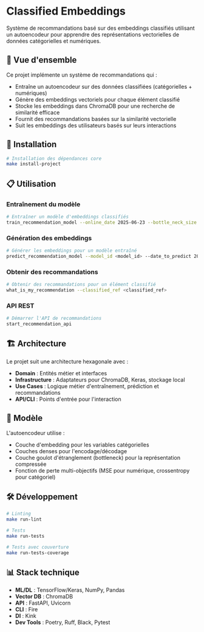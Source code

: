 # Classified Embeddings

Système de recommandations basé sur des embeddings classifiés utilisant un autoencodeur pour apprendre des représentations vectorielles de données catégorielles et numériques.

## 🎯 Vue d'ensemble

Ce projet implémente un système de recommandations qui :
- Entraîne un autoencodeur sur des données classifiées (catégorielles + numériques)
- Génère des embeddings vectoriels pour chaque élément classifié
- Stocke les embeddings dans ChromaDB pour une recherche de similarité efficace
- Fournit des recommandations basées sur la similarité vectorielle
- Suit les embeddings des utilisateurs basés sur leurs interactions

## 🚀 Installation

```bash
# Installation des dépendances core
make install-project
```

## 📋 Utilisation

### Entraînement du modèle
```bash
# Entraîner un modèle d'embeddings classifiés
train_recommendation_model --online_date 2025-06-23 --bottle_neck_size 32 --hidden_layer_sizes [128,64,32] --epochs 10 --batch_size 256
```

### Génération des embeddings
```bash
# Générer les embeddings pour un modèle entraîné
predict_recommendation_model --model_id <model_id> --date_to_predict 2025-06-23
```

### Obtenir des recommandations
```bash
# Obtenir des recommandations pour un élément classifié
what_is_my_recommendation --classified_ref <classified_ref>
```

### API REST
```bash
# Démarrer l'API de recommandations
start_recommendation_api
```

## 🏗️ Architecture

Le projet suit une architecture hexagonale avec :
- **Domain** : Entités métier et interfaces
- **Infrastructure** : Adaptateurs pour ChromaDB, Keras, stockage local
- **Use Cases** : Logique métier d'entraînement, prédiction et recommandations
- **API/CLI** : Points d'entrée pour l'interaction

## 🧠 Modèle

L'autoencodeur utilise :
- Couche d'embedding pour les variables catégorielles
- Couches denses pour l'encodage/décodage
- Couche goulot d'étranglement (bottleneck) pour la représentation compressée
- Fonction de perte multi-objectifs (MSE pour numérique, crossentropy pour catégoriel)

## 🛠️ Développement

```bash
# Linting
make run-lint

# Tests
make run-tests

# Tests avec couverture
make run-tests-coverage
```

## 📊 Stack technique

- **ML/DL** : TensorFlow/Keras, NumPy, Pandas
- **Vector DB** : ChromaDB
- **API** : FastAPI, Uvicorn
- **CLI** : Fire
- **DI** : Kink
- **Dev Tools** : Poetry, Ruff, Black, Pytest


